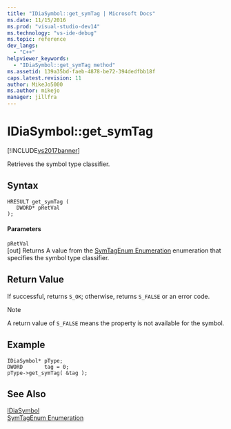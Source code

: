 ```yaml
---
title: "IDiaSymbol::get_symTag | Microsoft Docs"
ms.date: 11/15/2016
ms.prod: "visual-studio-dev14"
ms.technology: "vs-ide-debug"
ms.topic: reference
dev_langs: 
  - "C++"
helpviewer_keywords: 
  - "IDiaSymbol::get_symTag method"
ms.assetid: 139a35bd-faeb-4878-be72-394dedfbb18f
caps.latest.revision: 11
author: MikeJo5000
ms.author: mikejo
manager: jillfra
---
```

# IDiaSymbol::get_symTag
[!INCLUDE[vs2017banner](../../includes/vs2017banner.md)]

Retrieves the symbol type classifier.  
  
## Syntax  
  
```cpp#  
HRESULT get_symTag (   
   DWORD* pRetVal  
);  
```  
  
#### Parameters  
 `pRetVal`  
 [out] Returns A value from the [SymTagEnum Enumeration](../../debugger/debug-interface-access/symtagenum.md) enumeration that specifies the symbol type classifier.  
  
## Return Value  
 If successful, returns `S_OK`; otherwise, returns `S_FALSE` or an error code.  
  
> [!NOTE]
>  A return value of `S_FALSE` means the property is not available for the symbol.  
  
## Example  
  
```cpp#  
IDiaSymbol* pType;  
DWORD       tag = 0;  
pType->get_symTag( &tag );  
```  
  
## See Also  
 [IDiaSymbol](../../debugger/debug-interface-access/idiasymbol.md)   
 [SymTagEnum Enumeration](../../debugger/debug-interface-access/symtagenum.md)
